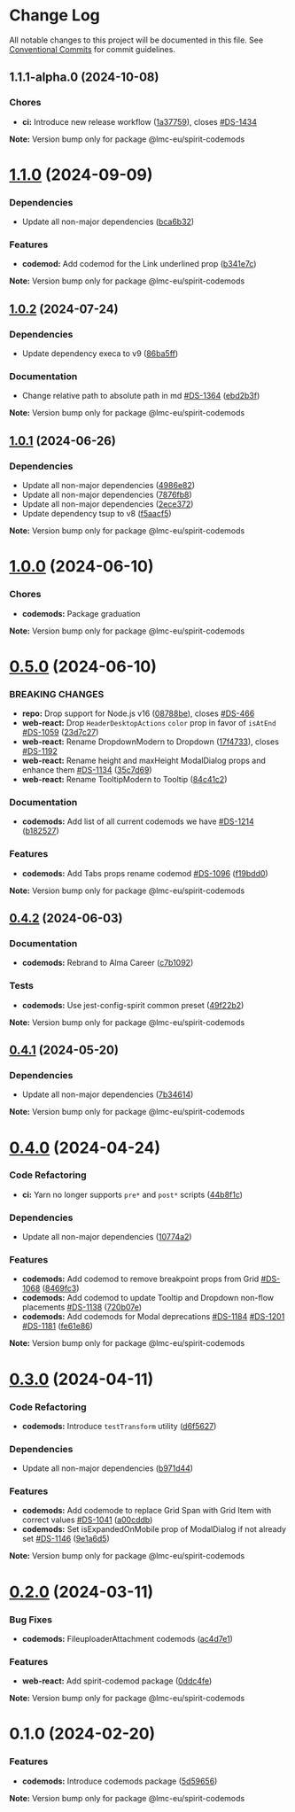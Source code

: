 # Change Log

All notable changes to this project will be documented in this file.
See [Conventional Commits](https://conventionalcommits.org) for commit guidelines.

<a name="1.1.1-alpha.0"></a>

## 1.1.1-alpha.0 (2024-10-08)

### Chores

- **ci:** Introduce new release workflow ([1a37759](https://github.com/lmc-eu/spirit-design-system/commit/1a37759)), closes [#DS-1434](https://github.com/lmc-eu/spirit-design-system/issues/DS-1434)

**Note:** Version bump only for package @lmc-eu/spirit-codemods

<a name="1.1.0"></a>

# [1.1.0](https://github.com/lmc-eu/spirit-design-system/compare/@lmc-eu/spirit-codemods@1.0.2...@lmc-eu/spirit-codemods@1.1.0) (2024-09-09)

### Dependencies

- Update all non-major dependencies ([bca6b32](https://github.com/lmc-eu/spirit-design-system/commit/bca6b32))

### Features

- **codemod:** Add codemod for the Link underlined prop ([b341e7c](https://github.com/lmc-eu/spirit-design-system/commit/b341e7c))

**Note:** Version bump only for package @lmc-eu/spirit-codemods

<a name="1.0.2"></a>

## [1.0.2](https://github.com/lmc-eu/spirit-design-system/compare/@lmc-eu/spirit-codemods@1.0.1...@lmc-eu/spirit-codemods@1.0.2) (2024-07-24)

### Dependencies

- Update dependency execa to v9 ([86ba5ff](https://github.com/lmc-eu/spirit-design-system/commit/86ba5ff))

### Documentation

- Change relative path to absolute path in md [#DS-1364](https://github.com/lmc-eu/spirit-design-system/issues/DS-1364) ([ebd2b3f](https://github.com/lmc-eu/spirit-design-system/commit/ebd2b3f))

**Note:** Version bump only for package @lmc-eu/spirit-codemods

<a name="1.0.1"></a>

## [1.0.1](https://github.com/lmc-eu/spirit-design-system/compare/@lmc-eu/spirit-codemods@1.0.0...@lmc-eu/spirit-codemods@1.0.1) (2024-06-26)

### Dependencies

- Update all non-major dependencies ([4986e82](https://github.com/lmc-eu/spirit-design-system/commit/4986e82))
- Update all non-major dependencies ([7876fb8](https://github.com/lmc-eu/spirit-design-system/commit/7876fb8))
- Update all non-major dependencies ([2ece372](https://github.com/lmc-eu/spirit-design-system/commit/2ece372))
- Update dependency tsup to v8 ([f5aacf5](https://github.com/lmc-eu/spirit-design-system/commit/f5aacf5))

**Note:** Version bump only for package @lmc-eu/spirit-codemods

<a name="1.0.0"></a>

# [1.0.0](https://github.com/lmc-eu/spirit-design-system/compare/@lmc-eu/spirit-codemods@0.5.0...@lmc-eu/spirit-codemods@1.0.0) (2024-06-10)

### Chores

- **codemods:** Package graduation

**Note:** Version bump only for package @lmc-eu/spirit-codemods

<a name="0.5.0"></a>

# [0.5.0](https://github.com/lmc-eu/spirit-design-system/compare/@lmc-eu/spirit-codemods@0.4.2...@lmc-eu/spirit-codemods@0.5.0) (2024-06-10)

### BREAKING CHANGES

- **repo:** Drop support for Node.js v16 ([08788be](https://github.com/lmc-eu/spirit-design-system/commit/08788be)), closes [#DS-466](https://github.com/lmc-eu/spirit-design-system/issues/DS-466)
- **web-react:** Drop `HeaderDesktopActions` `color` prop in favor of `isAtEnd` [#DS-1059](https://github.com/lmc-eu/spirit-design-system/issues/DS-1059) ([23d7c27](https://github.com/lmc-eu/spirit-design-system/commit/23d7c27))
- **web-react:** Rename DropdownModern to Dropdown ([17f4733](https://github.com/lmc-eu/spirit-design-system/commit/17f4733)), closes [#DS-1192](https://github.com/lmc-eu/spirit-design-system/issues/DS-1192)
- **web-react:** Rename height and maxHeight ModalDialog props and enhance them [#DS-1134](https://github.com/lmc-eu/spirit-design-system/issues/DS-1134) ([35c7d69](https://github.com/lmc-eu/spirit-design-system/commit/35c7d69))
- **web-react:** Rename TooltipModern to Tooltip ([84c41c2](https://github.com/lmc-eu/spirit-design-system/commit/84c41c2))

### Documentation

- **codemods:** Add list of all current codemods we have [#DS-1214](https://github.com/lmc-eu/spirit-design-system/issues/DS-1214) ([b182527](https://github.com/lmc-eu/spirit-design-system/commit/b182527))

### Features

- **codemods:** Add Tabs props rename codemod [#DS-1096](https://github.com/lmc-eu/spirit-design-system/issues/DS-1096) ([f19bdd0](https://github.com/lmc-eu/spirit-design-system/commit/f19bdd0))

**Note:** Version bump only for package @lmc-eu/spirit-codemods

<a name="0.4.2"></a>

## [0.4.2](https://github.com/lmc-eu/spirit-design-system/compare/@lmc-eu/spirit-codemods@0.4.1...@lmc-eu/spirit-codemods@0.4.2) (2024-06-03)

### Documentation

- **codemods:** Rebrand to Alma Career ([c7b1092](https://github.com/lmc-eu/spirit-design-system/commit/c7b1092))

### Tests

- **codemods:** Use jest-config-spirit common preset ([49f22b2](https://github.com/lmc-eu/spirit-design-system/commit/49f22b2))

**Note:** Version bump only for package @lmc-eu/spirit-codemods

<a name="0.4.1"></a>

## [0.4.1](https://github.com/lmc-eu/spirit-design-system/compare/@lmc-eu/spirit-codemods@0.4.0...@lmc-eu/spirit-codemods@0.4.1) (2024-05-20)

### Dependencies

- Update all non-major dependencies ([7b34614](https://github.com/lmc-eu/spirit-design-system/commit/7b34614))

**Note:** Version bump only for package @lmc-eu/spirit-codemods

<a name="0.4.0"></a>

# [0.4.0](https://github.com/lmc-eu/spirit-design-system/compare/@lmc-eu/spirit-codemods@0.3.0...@lmc-eu/spirit-codemods@0.4.0) (2024-04-24)

### Code Refactoring

- **ci:** Yarn no longer supports `pre*` and `post*` scripts ([44b8f1c](https://github.com/lmc-eu/spirit-design-system/commit/44b8f1c))

### Dependencies

- Update all non-major dependencies ([10774a2](https://github.com/lmc-eu/spirit-design-system/commit/10774a2))

### Features

- **codemods:** Add codemod to remove breakpoint props from Grid [#DS-1068](https://github.com/lmc-eu/spirit-design-system/issues/DS-1068) ([8469fc3](https://github.com/lmc-eu/spirit-design-system/commit/8469fc3))
- **codemods:** Add codemod to update Tooltip and Dropdown non-flow placements [#DS-1138](https://github.com/lmc-eu/spirit-design-system/issues/DS-1138) ([720b07e](https://github.com/lmc-eu/spirit-design-system/commit/720b07e))
- **codemods:** Add codemods for Modal deprecations [#DS-1184](https://github.com/lmc-eu/spirit-design-system/issues/DS-1184) [#DS-1201](https://github.com/lmc-eu/spirit-design-system/issues/DS-1201) [#DS-1181](https://github.com/lmc-eu/spirit-design-system/issues/DS-1181) ([fe61e86](https://github.com/lmc-eu/spirit-design-system/commit/fe61e86))

**Note:** Version bump only for package @lmc-eu/spirit-codemods

<a name="0.3.0"></a>

# [0.3.0](https://github.com/lmc-eu/spirit-design-system/compare/@lmc-eu/spirit-codemods@0.2.0...@lmc-eu/spirit-codemods@0.3.0) (2024-04-11)

### Code Refactoring

- **codemods:** Introduce `testTransform` utility ([d6f5627](https://github.com/lmc-eu/spirit-design-system/commit/d6f5627))

### Dependencies

- Update all non-major dependencies ([b971d44](https://github.com/lmc-eu/spirit-design-system/commit/b971d44))

### Features

- **codemods:** Add codemode to replace Grid Span with Grid Item with correct values [#DS-1041](https://github.com/lmc-eu/spirit-design-system/issues/DS-1041) ([a00cddb](https://github.com/lmc-eu/spirit-design-system/commit/a00cddb))
- **codemods:** Set isExpandedOnMobile prop of ModalDialog if not already set [#DS-1146](https://github.com/lmc-eu/spirit-design-system/issues/DS-1146) ([9e1a6d5](https://github.com/lmc-eu/spirit-design-system/commit/9e1a6d5))

**Note:** Version bump only for package @lmc-eu/spirit-codemods

<a name="0.2.0"></a>

# [0.2.0](https://github.com/lmc-eu/spirit-design-system/compare/@lmc-eu/spirit-codemods@0.1.0...@lmc-eu/spirit-codemods@0.2.0) (2024-03-11)

### Bug Fixes

- **codemods:** FileuploaderAttachment codemods ([ac4d7e1](https://github.com/lmc-eu/spirit-design-system/commit/ac4d7e1))

### Features

- **web-react:** Add spirit-codemod package ([0ddc4fe](https://github.com/lmc-eu/spirit-design-system/commit/0ddc4fe))

**Note:** Version bump only for package @lmc-eu/spirit-codemods

<a name="0.1.0"></a>

# 0.1.0 (2024-02-20)

### Features

- **codemods:** Introduce codemods package ([5d59656](https://github.com/lmc-eu/spirit-design-system/commit/5d59656))

**Note:** Version bump only for package @lmc-eu/spirit-codemods
